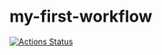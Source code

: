 # my-first-workflow

[![Actions Status](https://github.com/YriiDanilov/my-first-workflow/actions/workflows/makefile.yml/badge.svg)](https://github.com/YriiDanilov/my-first-workflow/actions)
